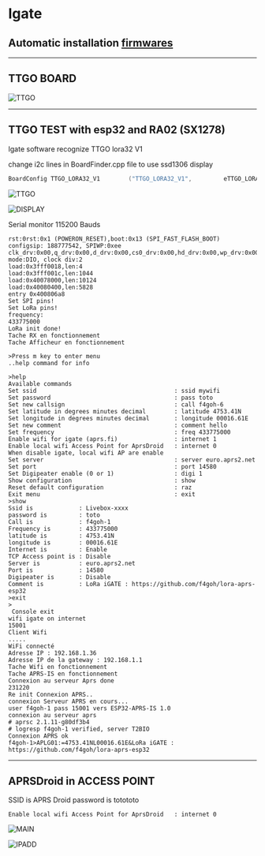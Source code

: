 # Igate

## Automatic installation [firmwares](https://f4goh.github.io/lora-aprs-esp32/index.html) 

***
## TTGO BOARD

![TTGO](ttgo.jpg  "TTGO BOARD")

***

## TTGO TEST with esp32 and RA02 (SX1278)

Igate software recognize TTGO lora32 V1

change i2c lines in BoardFinder.cpp file to use ssd1306 display

```c++
BoardConfig TTGO_LORA32_V1        ("TTGO_LORA32_V1",         eTTGO_LORA32_V1,          21, 22, 0x3C,  0,  5, 19, 27, 18, 14, 26);
```

![TTGO](cablage_igate.png  "TTGO TEST")


![DISPLAY](display_oled/oled.jpg  "DISPLAY")


Serial monitor 115200 Bauds

```console
rst:0rst:0x1 (POWERON_RESET),boot:0x13 (SPI_FAST_FLASH_BOOT)
configsip: 188777542, SPIWP:0xee
clk_drv:0x00,q_drv:0x00,d_drv:0x00,cs0_drv:0x00,hd_drv:0x00,wp_drv:0x00
mode:DIO, clock div:2
load:0x3fff0018,len:4
load:0x3fff001c,len:1044
load:0x40078000,len:10124
load:0x40080400,len:5828
entry 0x400806a8
Set SPI pins!
Set LoRa pins!
frequency:
433775000
LoRa init done!
Tache RX en fonctionnement
Tache Afficheur en fonctionnement

>Press m key to enter menu
..help command for info

>help
Available commands
Set ssid                                       : ssid mywifi
Set password                                   : pass toto
Set new callsign                               : call f4goh-6
Set latitude in degrees minutes decimal        : latitude 4753.41N
Set longitude in degrees minutes decimal       : longitude 00016.61E
Set new comment                                : comment hello
Set frequency                                  : freq 433775000
Enable wifi for igate (aprs.fi)                : internet 1
Enable local wifi Access Point for AprsDroid   : internet 0
When disable igate, local wifi AP are enable
Set server                                     : server euro.aprs2.net
Set port                                       : port 14580
Set Digipeater enable (0 or 1)                 : digi 1
Show configuration                             : show
Reset default configuration                    : raz
Exit menu                                      : exit
>show
Ssid is             : Livebox-xxxx
password is         : toto
Call is             : f4goh-1
Frequency is        : 433775000
latitude is         : 4753.41N
longitude is        : 00016.61E
Internet is         : Enable
TCP Access point is : Disable
Server is           : euro.aprs2.net
Port is             : 14580
Digipeater is       : Disable
Comment is          : LoRa iGATE : https://github.com/f4goh/lora-aprs-esp32
>exit
>
 Console exit
wifi igate on internet
15001
Client Wifi
.....
WiFi connecté
Adresse IP : 192.168.1.36
Adresse IP de la gateway : 192.168.1.1
Tache Wifi en fonctionnement
Tache APRS-IS en fonctionnement
Connexion au serveur Aprs done
231220
Re init Connexion APRS..
connexion Serveur APRS en cours...
user f4goh-1 pass 15001 vers ESP32-APRS-IS 1.0
connexion au serveur aprs
# aprsc 2.1.11-g80df3b4
# logresp f4goh-1 verified, server T2BIO
Connexion APRS ok
f4goh-1>APLG01:=4753.41NL00016.61E&LoRa iGATE : https://github.com/f4goh/lora-aprs-esp32
```
***
## APRSDroid in ACCESS POINT

SSID is APRS Droid
password is totototo

```console
Enable local wifi Access Point for AprsDroid   : internet 0
```

![MAIN](configAPRSdroid/main_tcp-ip.jpg  "MAIN CNX")

![IPADD](configAPRSdroid/ip_address_port.jpg  "MAIN CNX")


